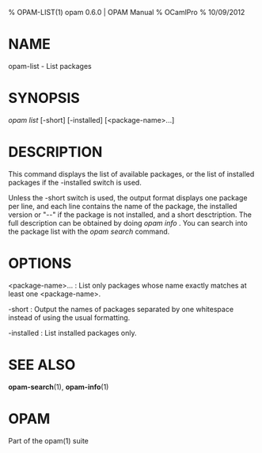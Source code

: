 % OPAM-LIST(1) opam 0.6.0 | OPAM Manual
% OCamlPro
% 10/09/2012

# NAME

opam-list - List packages

# SYNOPSIS

*opam list* [-short] [-installed] [\<package-name\>...]

# DESCRIPTION

This command displays the list of available packages, or the list of
installed packages if the -installed switch is used.

Unless the -short switch is used, the output format displays one
package per line, and each line contains the name of the package, the
installed version or "--" if the package is not installed, and a short
desctription. The full description can be obtained by doing *opam info
<package>*. You can search into the package list with the *opam
search* command.

# OPTIONS

\<package-name\>...
:   List only packages whose name exactly matches at least one
    \<package-name\>. 

-short
:   Output the names of packages separated by one whitespace instead of
    using the usual formatting.

-installed
:   List installed packages only.

# SEE ALSO

**opam-search**(1), **opam-info**(1)

# OPAM

Part of the opam(1) suite
